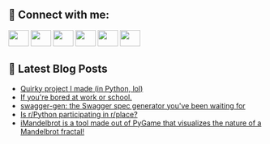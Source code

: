 ## 🔎 Connect with me:
[<img height="32" width="40" src="https://cdn.jsdelivr.net/npm/simple-icons@v5/icons/telegram.svg" />](https://t.me/bullbesh)
[<img height="32" width="40" src="https://cdn.jsdelivr.net/npm/simple-icons@v5/icons/vk.svg" />](https://vk.com/bullbesh)
[<img height="32" width="40" src="https://cdn.jsdelivr.net/npm/simple-icons@v5/icons/twitter.svg" />](https://twitter.com/bullbesh1)
[<img height="32" width="40" src="https://cdn.jsdelivr.net/npm/simple-icons@v5/icons/instagram.svg" />](https://www.instagram.com/bullbesh)
[<img height="32" width="40" src="https://cdn.jsdelivr.net/npm/simple-icons@v5/icons/reddit.svg" />](https://www.reddit.com/user/bullbesh)
[<img height="32" width="40" src="https://cdn.jsdelivr.net/npm/simple-icons@v5/icons/youtube.svg" />](https://www.youtube.com/channel/UCtfjRs6uzgq5mfm8S06WTcg)

## 📕 Latest Blog Posts
<!-- BLOG-POST-LIST:START -->
- [Quirky project I made &lpar;in Python, lol&rpar;](https://www.reddit.com/r/Python/comments/tvq3sd/quirky_project_i_made_in_python_lol/)
- [If you&#39;re bored at work or school.](https://www.reddit.com/r/Python/comments/tvp8uf/if_youre_bored_at_work_or_school/)
- [swagger-gen: the Swagger spec generator you&#39;ve been waiting for](https://www.reddit.com/r/Python/comments/tvp63o/swaggergen_the_swagger_spec_generator_youve_been/)
- [Is r/Python participating in r/place?](https://www.reddit.com/r/Python/comments/tvom5q/is_rpython_participating_in_rplace/)
- [iMandelbrot is a tool made out of PyGame that visualizes the nature of a Mandelbrot fractal!](https://www.reddit.com/r/Python/comments/tvofnv/imandelbrot_is_a_tool_made_out_of_pygame_that/)
<!-- BLOG-POST-LIST:END -->
